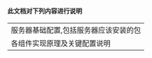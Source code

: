 #### 此文档对下列内容进行说明

<table>
<tr><td>服务器基础配置,包括服务器应该安装的包</td></tr>
<tr><td>各组件实现原理及关键配置说明</td></tr>
</table>


